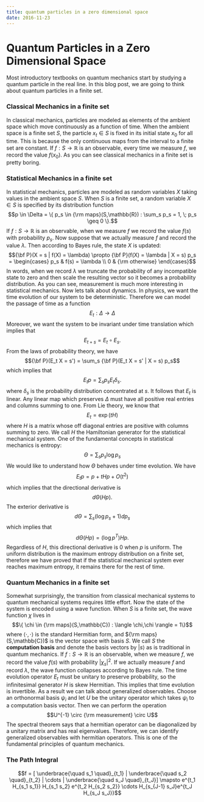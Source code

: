 ```yaml
---
title: quantum particles in a zero dimensional space
date: 2016-11-23
---
```


# Quantum Particles in a Zero Dimensional Space

Most introductory textbooks on quantum mechanics start by studying a quantum particle in the real line. In this blog post, we are going to think about quantum particles in a finite set.

### Classical Mechanics in a finite set

In classical mechanics, particles are modeled as elements of the ambient space which move continuously as a function of time. When the ambient space is a finite set $S$, the particle $x_t \in S$ is fixed in its initial state $x_0$ for all time. This is because the only continuous maps from the interval to a finite set are constant. If $f : S \to \mathbb{R}$ is an observable, every time we measure $f$, we record the value $f(x_0)$. As you can see classical mechanics in a finite set is pretty boring. 


### Statistical Mechanics in a finite set

In statistical mechanics, particles are modeled as random variables $X$ taking values in the ambient space $S$. When $S$ is a finite set, a random variable $X \in S$ is specified by its distribution function $$p \in \Delta = \{ p_s  \in {\rm maps}(S,\mathbb{R}) : \sum_s p_s = 1, \; p_s \geq 0 \}.$$
If $f : S \to \mathbb{R}$ is an observable, when we measure $f$ we record the value $f(s)$ with probability $p_s$. Now suppose that we actually measure $f$ and record the value $\lambda$. Then according to Bayes rule, the state $X$ is updated:
$${\bf P}(X = s | f(X) = \lambda) \propto {\bf P}(f(X) = \lambda | X = s) p_s =
\begin{cases}
p_s & f(s) = \lambda \\
0 & {\rm otherwise}
\end{cases}$$
In words, when we record $\lambda$ we truncate the probability of any incompatible state to zero and then scale the resulting vector so it becomes a probability distribution. As you can see, measurement is much more interesting in statistical mechanics. Now lets talk about dynamics. In physics, we want the time evolution of our system to be deterministic. Therefore we can model the passage of time as a function
$$E_t : \Delta \to \Delta$$
Moreover, we want the system to be invariant under time translation which implies that
$$E_{t+s} = E_t \circ E_s.$$
From the laws of probability theory, we have
$${\bf P}(E_t X = s') = \sum_s {\bf P}(E_t X = s' | X = s) p_s$$
which implies that
$$E_t p = \sum_s p_s E_t \delta_s.$$
where $\delta_s$ is the probability distribution concentrated at $s$. It follows that $E_t$ is linear. Any linear map which preserves $\Delta$ must have all positive real entries and columns summing to one. From Lie theory, we know that
$$E_t = \exp(tH)$$
where $H$ is a matrix whose off diagonal entries are positive with columns summing to zero. We call $H$ the Hamiltonian generator for the statistical mechanical system. One of the fundamental concepts in statistical mechanics is entropy:
$$\Theta= \sum_s p_s \log p_s$$
We would like to understand how $\Theta$ behaves under time evolution. We have
$$E_t p = p + tHp + O(t^2)$$
which implies that the directional derivative is
$$d\Theta(Hp).$$
The exterior derivative is
$$d\Theta = \sum_s (\log p_s + 1)dp_s$$
which implies that
$$d\Theta(Hp) = (\log p^T) H p.$$
Regardless of $H$, this directional derivative is $0$ when $p$ is uniform. The uniform distribution is the maximum entropy distribution on a finite set, therefore we have proved that if the statistical mechanical system ever reaches maximum entropy, it remains there for the rest of time.

### Quantum Mechanics in a finite set

Somewhat surprisingly, the transition from classical mechanical systems to quantum mechanical systems requires little effort. Now the state of the system is encoded using a wave function. When $S$ is a finite set, the wave function $\chi$ lives in
$$\{ \chi \in {\rm maps}(S,\mathbb{C}) : \langle \chi,\chi \rangle = 1\}$$
where $\langle \cdot,\cdot \rangle$ is the standard Hermitian form, and ${\rm maps}(S,\mathbb{C})$ is the vector space with basis $S$. We call $S$ the **computation basis** and denote the basis vectors by $|s\rangle$ as is traditional in quantum mechanics. If $f : S \to \mathbb{R}$ is an observable, when we measure $f$, we record the value $f(s)$ with probability $\lvert \chi_s \lvert^2$. If we actually measure $f$ and record $\lambda$, the wave function collapses according to Bayes rule. The time evolution operator $E_t$ must be unitary to preserve probability, so the infinitesimal generator $H$ is skew Hermitian. This implies that time evolution is invertible. As a result we can talk about generalized observables. Choose an orthonormal basis $\psi_i$ and let $U$ be the unitary operator which takes $\psi_i$ to a computation basis vector. Then we can perform the operation
$$U^{-1} \circ {\rm measurement} \circ U$$
The spectral theorem says that a hermitian operator can be diagonalized by a unitary matrix and has real eigenvalues. Therefore, we can identify generalized observables with hermitian operators. This is one of the fundamental principles of quantum mechanics.

### The Path Integral

$$f = [ \underbrace{\quad s_1 \quad}_{t_1} | \underbrace{\quad s_2 \quad}_{t_2} | \cdots | \underbrace{\quad s_J \quad}_{t_J}] \mapsto e^{t_1 H_{s_1 s_1}} H_{s_1 s_2} e^{t_2 H_{s_2 s_2}} \cdots H_{s_{J-1} s_J}e^{t_J H_{s_J s_J}}$$
